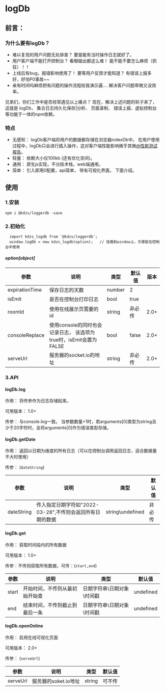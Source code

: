 # logDb
## 前言：
### 为什么要有logDb？
  * 难以复现的用户问题无处排查？  要是能有当时操作日志就好了。
  * 用户客户端不能打开控制台？ 看眼输出都这么难！  能不能不要怎么麻烦（抓狂）！！
  * 上线后有bug，报错影响使用了！ 要等用户反馈才能知道？  有错误上报多好，好怕P0事故~~
  * 亲有时间吗麻烦把有问题的操作流程给我演示遍.... 解决客户问题卑微又没效率。

兄弟们，你们工作中是否经常遇见以上痛点？   现在，解决上述问题的轮子来了， 这就是 logDb，  集合日志持久化保存|分析、 页面录制、 错误上报、虚拟控制台等功能于一体的npm依赖。  

### 特点
  * 无感知： logDb客户端将用户的数据都存储在浏览器indexDb中。  在用户使用过程中，logDb只会进行插入操作，这对客户端性能影响微乎其微[@性能测试报告](https://gykj.yuque.com/docs/share/161c41f4-4b27-4d97-a41d-e7c6f2b3bc0a)。
  * 轻量： 依赖大小仅100kb (还有优化空间)。
  * 通用： 原生js实现，不分技术栈，web端通用。
  * 简单： 引入即用0配置，api简单， 带有可视化界面， 下面介绍。

## 使用
### 1.安装
```
npm i @kdzs/loggerdb -save
```
### 2.初始化
```
  import kdzs_logdb from '@kdzs/loggerdb';
  window.logDb = new kdzs_logdb(option);   // 挂载到window上，方便能在控制台中使用
```
##### option[object]

|参数|说明|类型|默认值|版本|
|  ----  | ----  | ----  | ----  | ----  |
|expirationTime|保存日志的天数|number|2||
|isEmit|是否在控制台打印日志|bool|true||
|roomId|使用在线展示页需要的id|string|非必传|2.0+|
|consoleReplace|使用console的同时也会记录日志，  该选项为true时，isEmit会置为FALSE|bool|false|2.0+|
|serveUrl|服务器的socket.io的地址|string|非必传|2.0+|

### 3.API
 #### logDb.log

作用： 将传参作为日志存储起来。 

可用版本： 1.0+

传参： 与console.log一致。    当参数数量>1时，若arguments[0]类型为string且少于20字符时，会将arguments[0]作为错误类型存储。

 #### logDb.getDate

作用： 返回以日期为维度的所有日志（可以在控制台调用返回日志，适合数据量不大时使用）

传参： (`dateString`)

|参数|说明|类型|默认值|
|  ----  | ----  | ----  | ----  |
|dateString|传入指定日期字符如"2022-03-28",不传则会返回所有日期的数据|string\undefined|非必传|

#### logDb.get

作用： 获取时间段内的所有数据

可用版本： 1.0+

传参：不传则获取所有数据，可传：(`start,end`)    

|参数|说明|类型|默认值|
|  ----  | ----  | ----  | ----  |
|start|开始时间，不传则从最初始开始查|日期字符串\日期对象\时间戳|undefined|
|end|结束时间，不传则截止到最后一条|日期字符串\日期对象\时间戳|undefined|

#### logDb.openOnline

作用： 启用在线可视化页面

可用版本： 2.0+

传参： (`serveUrl`)

|参数|说明|类型|默认值|
|  ----  | ----  | ----  | ----  |
|serveUrl|服务器的soket.io地址|string|可不传|